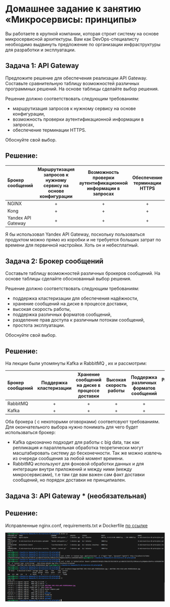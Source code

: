 
# Домашнее задание к занятию «Микросервисы: принципы»

Вы работаете в крупной компании, которая строит систему на основе микросервисной архитектуры.
Вам как DevOps-специалисту необходимо выдвинуть предложение по организации инфраструктуры для разработки и эксплуатации.

## Задача 1: API Gateway 

Предложите решение для обеспечения реализации API Gateway. Составьте сравнительную таблицу возможностей различных программных решений. На основе таблицы сделайте выбор решения.

Решение должно соответствовать следующим требованиям:
- маршрутизация запросов к нужному сервису на основе конфигурации,
- возможность проверки аутентификационной информации в запросах,
- обеспечение терминации HTTPS.

Обоснуйте свой выбор.

## Решение:

| Брокер сообщений | Маршрутизация запросов к нужному сервису на основе конфигурации | Возможность проверки аутентификационной информации в запросах | Обеспечение терминации HTTPS |
| :--- | :---: | :---: | :---: |
| NGINX | + | + | + |
| Kong | + | + | + |
| Yandex API Gateway | + | + | + |

Я бы использовал Yandex API Gateway, поскольку пользоваться продуктом можно прямо из коробки и не требуется больших затрат по времени для первичной настройки. Хоть он и небесплатный.

## Задача 2: Брокер сообщений

Составьте таблицу возможностей различных брокеров сообщений. На основе таблицы сделайте обоснованный выбор решения.

Решение должно соответствовать следующим требованиям:
- поддержка кластеризации для обеспечения надёжности,
- хранение сообщений на диске в процессе доставки,
- высокая скорость работы,
- поддержка различных форматов сообщений,
- разделение прав доступа к различным потокам сообщений,
- простота эксплуатации.

Обоснуйте свой выбор.

## Решение:

На лекции были упомянуты Kafka и RabbitMQ , их и рассмотрим:

| Брокер сообщений | Поддержка кластеризации | Хранение сообщений на диске в процессе доставки | Высокая скорость работы | Поддержка различных форматов сообщений | Разделение прав доступа | Простота эксплуатации |
| :--- | :---: | :---: | :---: | :---: | :---: | :---: |
| RabbitMQ | + | + | + | + | + | + |
| Kafka | + | + | + | + | + | + |

Оба брокера ( с некоторыми оговорками) соответсвуют требованиям. Для окончательного выбора нужно понимать для чего будет использваться брокер:
- Kafka однозначно подходит для работы с big data, так как репликация и параллельная обработка теоретически могут масштабировать систему до бесконечности. Так же можно извлечь из очереди сообщения за любой момент времени.
- RabbitMQ используют для фоновой обработки данных и для интеграции внутри приложений и между ними (между микросервисами), т.е там где вам важен сам факт доставки сообщений, но порядок доставки не принципиален.


## Задача 3: API Gateway * (необязательная)

## Решение:

Исправленные nginx.conf, requirements.txt и Dockerfile [по ссылке](./11-microservices-02-principles/)

![1.png](./img/1.png)

